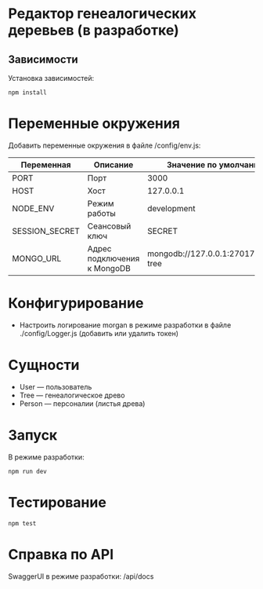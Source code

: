 # Редактор генеалогических деревьев (в разработке)

## Зависимости

Установка зависимостей:

```
npm install
```

# Переменные окружения

Добавить переменные окружения в файле /config/env.js:

| Переменная     | Описание                    | Значение по умолчанию                 |
|----------------|-----------------------------|---------------------------------------|
| PORT           | Порт                        | 3000                                  |
| HOST           | Хост                        | 127.0.0.1                             |
| NODE_ENV       | Режим работы                | development                           |
| SESSION_SECRET | Сеансовый ключ              | SECRET                                |
| MONGO_URL      | Адрес подключения к MongoDB | mongodb://127.0.0.1:27017/family-tree |

# Конфигурирование

* Настроить логирование morgan в режиме разработки в файле ./config/Logger.js (добавить или удалить токен)

# Сущности

* User — пользователь
* Tree — генеалогическое древо
* Person — персоналии (листья древа)

# Запуск

В режиме разработки:

```
npm run dev
```

# Тестирование

```
npm test
```

# Справка по API

SwaggerUI в режиме разработки: /api/docs